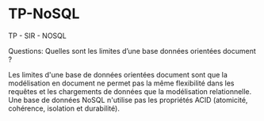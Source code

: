 TP-NoSQL
========

TP - SIR - NOSQL

Questions: Quelles sont les limites d’une base données orientées document ? 

Les limites d'une base de données orientées document sont que la modélisation en document ne permet pas la même flexibilité dans les requêtes et les chargements de données que la modélisation relationnelle.
Une base de données NoSQL n'utilise pas les propriétés ACID (atomicité, cohérence, isolation et durabilité).

